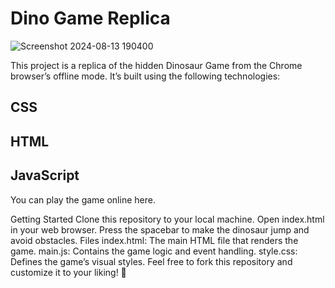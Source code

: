 # Dino Game Replica
![Screenshot 2024-08-13 190400](https://github.com/user-attachments/assets/7aa21d07-c82a-402f-a48b-4171a3de8d76)

This project is a replica of the hidden Dinosaur Game from the Chrome browser’s offline mode. It’s built using the following technologies:

## CSS
## HTML
## JavaScript

You can play the game online here.

Getting Started
Clone this repository to your local machine.
Open index.html in your web browser.
Press the spacebar to make the dinosaur jump and avoid obstacles.
Files
index.html: The main HTML file that renders the game.
main.js: Contains the game logic and event handling.
style.css: Defines the game’s visual styles.
Feel free to fork this repository and customize it to your liking! 🦕

